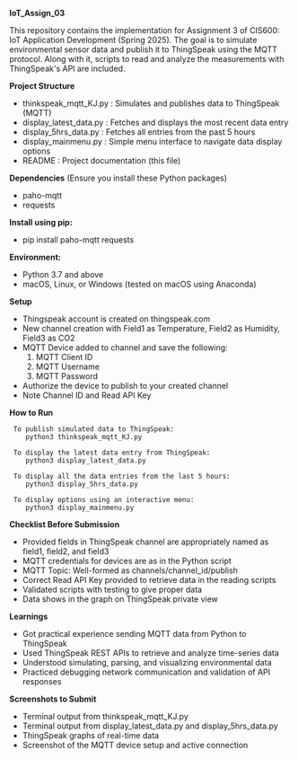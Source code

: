 **IoT_Assign_03**

This repository contains the implementation for Assignment 3 of CIS600: IoT Application Development (Spring 2025). 
The goal is to simulate environmental sensor data and publish it to ThingSpeak using the MQTT protocol. 
Along with it, scripts to read and analyze the measurements with ThingSpeak's API are included.

**Project Structure**
* thinkspeak_mqtt_KJ.py          : Simulates and publishes data to ThingSpeak (MQTT)
* display_latest_data.py         : Fetches and displays the most recent data entry
* display_5hrs_data.py           : Fetches all entries from the past 5 hours
* display_mainmenu.py            : Simple menu interface to navigate data display options
* README                         : Project documentation (this file)

**Dependencies**
(Ensure you install these Python packages)
* paho-mqtt
* requests

**Install using pip:**
* pip install paho-mqtt requests

**Environment:**
* Python 3.7 and above
* macOS, Linux, or Windows (tested on macOS using Anaconda)

**Setup**
* Thingspeak account is created on thingspeak.com
* New channel creation with Field1 as Temperature, Field2 as Humidity, Field3 as CO2
* MQTT Device added to channel and save the following:
	1) MQTT Client ID
	2) MQTT Username
	3) MQTT Password
* Authorize the device to publish to your created channel
* Note Channel ID and Read API Key

**How to Run**

	 To publish simulated data to ThingSpeak:
		python3 thinkspeak_mqtt_KJ.py
	
	 To display the latest data entry from ThingSpeak:
		python3 display_latest_data.py
	
	 To display all the data entries from the last 5 hours:
		python3 display_5hrs_data.py
	
	 To display options using an interactive menu:
		python3 display_mainmenu.py

**Checklist Before Submission**
* Provided fields in ThingSpeak channel are appropriately named as field1, field2, and field3
* MQTT credentials for devices are as in the Python script
* MQTT Topic: Well-formed as channels/channel_id/publish
* Correct Read API Key provided to retrieve data in the reading scripts
* Validated scripts with testing to give proper data
* Data shows in the graph on ThingSpeak private view

**Learnings**
* Got practical experience sending MQTT data from Python to ThingSpeak
* Used ThingSpeak REST APIs to retrieve and analyze time-series data
* Understood simulating, parsing, and visualizing environmental data
* Practiced debugging network communication and validation of API responses

**Screenshots to Submit**
* Terminal output from thinkspeak_mqtt_KJ.py
* Terminal output from display_latest_data.py and display_5hrs_data.py
* ThingSpeak graphs of real-time data
* Screenshot of the MQTT device setup and active connection
